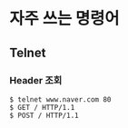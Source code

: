 # 자주 쓰는 명령어

## Telnet
### Header 조회
```
$ telnet www.naver.com 80
$ GET / HTTP/1.1
$ POST / HTTP/1.1
```
